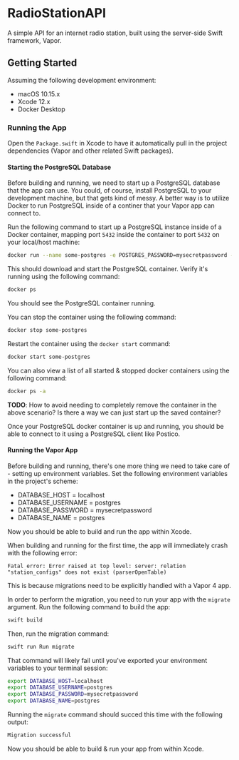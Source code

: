 # RadioStationAPI

A simple API for an internet radio station, built using the server-side Swift framework, Vapor.

## Getting Started

Assuming the following development environment:

* macOS 10.15.x
* Xcode 12.x
* Docker Desktop

### Running the App

Open the `Package.swift` in Xcode to have it automatically pull in the project dependencies (Vapor and other related Swift packages).

#### Starting the PostgreSQL Database

Before building and running, we need to start up a PostgreSQL database that the app can use. You could, of course, install PostgreSQL to your development machine, but that gets kind of messy. A better way is to utilize Docker to run PostgreSQL inside of a continer that your Vapor app can connect to.

Run the following command to start up a PostgreSQL instance inside of a Docker container, mapping port `5432` inside the container to port `5432` on your local/host machine:

```bash
docker run --name some-postgres -e POSTGRES_PASSWORD=mysecretpassword -d -p 5432:5432 postgres
```

This should download and start the PostgreSQL container. Verify it's running using the following command:

```bash
docker ps
```

You should see the PostgreSQL container running.

You can stop the container using the following command:

```bash
docker stop some-postgres
```

Restart the container using the `docker start` command:

```bash
docker start some-postgres
```

You can also view a list of all started & stopped docker containers using the following command:

```bash
docker ps -a
```

**TODO**: How to avoid needing to completely remove the container in the above scenario? Is there a way we can just start up the saved container?

Once your PostgreSQL docker container is up and running, you should be able to connect to it using a PostgreSQL client like Postico.

#### Running the Vapor App

Before building and running, there's one more thing we need to take care of - setting up environment variables. Set the following environment variables in the project's scheme:

* DATABASE_HOST = localhost
* DATABASE_USERNAME = postgres
* DATABASE_PASSWORD = mysecretpassword
* DATABASE_NAME = postgres

Now you should be able to build and run the app within Xcode.

When building and running for the first time, the app will immediately crash with the following error:

```
Fatal error: Error raised at top level: server: relation "station_configs" does not exist (parserOpenTable)
```

This is because migrations need to be explicitly handled with a Vapor 4 app.

In order to perform the migration, you need to run your app with the `migrate` argument. Run the following command to build the app:

```bash
swift build
```

Then, run the migration command:

```bash
swift run Run migrate
```

That command will likely fail until you've exported your environment variables to your terminal session:

```bash
export DATABASE_HOST=localhost
export DATABASE_USERNAME=postgres
export DATABASE_PASSWORD=mysecretpassword
export DATABASE_NAME=postgres
```

Running the `migrate` command should succed this time with the following output:

```bash
Migration successful
```

Now you should be able to build & run your app from within Xcode.

